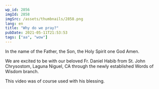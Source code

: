 ```yaml
---
wp_id: 2856
imgId: 2858
imgSrc: /assets/thumbnails/2858.png
lang: en
title: "Why do we pray?"
pubDate: 2021-05-11T21:53:53
tags: ["aa", "wow"]
---
```

<!-- page: 6 -->

<p>In the name of the Father, the Son, the Holy Spirit one God Amen.</p>
<p>We are excited to be with our beloved Fr. Daniel Habib from St. John Chrysostom, Laguna Niguel, CA through the newly established Words of Wisdom branch.</p>
<p>This video was of course used with his blessing.</p>
<p>&nbsp;</p>
